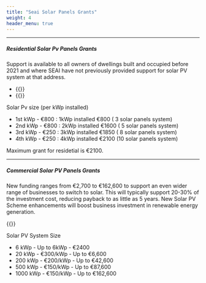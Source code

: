 ```yaml
---
title: "Seai Solar Panels Grants"
weight: 4
header_menu: true
--- 
```

---

##### Residential Solar Pv Panels Grants

Support is available to all owners of dwellings built and occupied before 2021 and where SEAI have not previously provided support for solar PV system at that address.

- {{<extlink text="SEAI - Solar Electricity Grant" href="https://www.seai.ie/grants/home-energy-grants/solar-electricity-grant/" icon="fa fa-external-link">}}
- {{<extlink text="Solar Electricity Calculator" href="https://www.seai.ie/tools/solar-electricity-calculator/" icon="fa fa-external-link">}}

Solar Pv size (per kWp installed)

- 1st kWp  -  €800 : 1kWp installed  €800 ( 3 solar panels system)
- 2nd kWp  -  €800 : 2kWp installed €1600 ( 5 solar panels system)
- 3rd kWp  -  €250 : 3kWp installed €1850 ( 8 solar panels system)
- 4th kWp  -  €250 : 4kWp installed €2100 (10 solar panels system)

Maximum grant for residetial is €2100.

---

##### Commercial Solar PV Panels Grants

New funding ranges from €2,700 to €162,600 to support an even wider range of businesses to switch to solar. This will typically support 20-30% of the investment cost, reducing payback to as little as 5 years. New Solar PV Scheme enhancements will boost business investment in renewable energy generation.

{{<extlink text="SEAI - Non-Domestic Microgen Grant" href="https://www.seai.ie/business-and-public-sector/business-grants-and-supports/commercial-solar-pv/" icon="fa fa-external-link">}}

Solar PV System Size

- 6 kWp - Up to 6kWp -      €2400
- 20 kWp - €300/kWp - Up to €6,600
- 200 kWp - €200/kWp - Up to €42,600
- 500 kWp - €150/kWp - Up to €87,600
- 1000 kWp - €150/kWp - Up to €162,600
